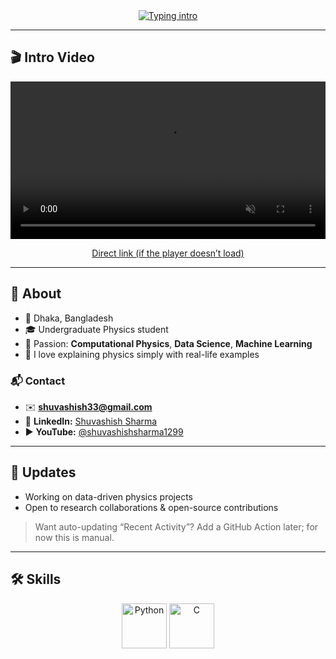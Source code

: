 <div align="center">
  <!-- Typing: first 'Hi', then others (white-friendly) -->
  <a href="https://git.io/typing-svg">
    <img
      src="https://readme-typing-svg.demolab.com?font=Fira+Code&weight=700&size=28&duration=2200&pause=500&color=000000&center=true&vCenter=true&repeat=true&width=900&background=FFFFFF00&lines=Hi%20%F0%9F%91%8B;I'm%20Shuvashish%20Sharma;Undergraduate%20Physics%20Student;Computational%20Physics%20Enthusiast;Data%20Science%20%26%20Machine%20Learning"
      alt="Typing intro"
    />
  </a>
</div>

---

## 🎬 Intro Video
<!-- README can't use a *background* video, but we can embed a player -->
<p align="center">
  <video src="https://res.cloudinary.com/dl4lfh8em/video/upload/v1757064721/shuvasis_nlh2io.mp4"
         controls
         muted
         playsinline
         loop
         width="100%">
  </video>
</p>
<p align="center">
  <a href="https://res.cloudinary.com/dl4lfh8em/video/upload/v1757064721/shuvasis_nlh2io.mp4">Direct link (if the player doesn’t load)</a>
</p>

---

## 👤 About
- 📍 Dhaka, Bangladesh  
- 🎓 Undergraduate Physics student  
- 🔭 Passion: **Computational Physics**, **Data Science**, **Machine Learning**  
- 🧠 I love explaining physics simply with real-life examples

### 📬 Contact
- ✉️ **shuvashish33@gmail.com**  
- 🔗 **LinkedIn:** [Shuvashish Sharma](https://www.linkedin.com/in/shuvashish-sharma-a95b27199)  
- ▶️ **YouTube:** [@shuvashishsharma1299](https://www.youtube.com/@shuvashishsharma1299)

---

## 🔄 Updates
- Working on data-driven physics projects  
- Open to research collaborations & open-source contributions

> Want auto-updating “Recent Activity”? Add a GitHub Action later; for now this is manual.

---

## 🛠️ Skills
<p align="center">
  <!-- big, real Devicon SVGs -->
  <img src="https://cdn.jsdelivr.net/gh/devicons/devicon/icons/python/python-original.svg" height="72" alt="Python" />
  <img src="https://cdn.jsdelivr.net/gh/devicons/devicon/icons/c/c-original.svg" height="72" alt="C" />
  <img src="https://cdn.jsdelivr.net/gh/devicons/devicon/icons/cplusplus/cplusplus-original.svg" height="
